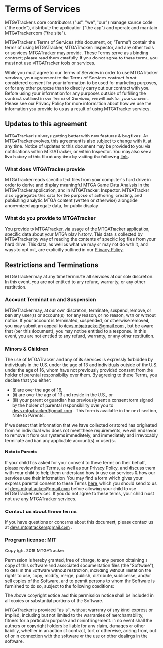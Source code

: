 # Terms of Services

MTGATracker's core contributors ("us", "we", "our") manage source code ("the code"), distribute the
application ("the app") and operate and maintain MTGATracker.com ("the site").

MTGATracker's Terms of Services (this document, or, "Terms") contain the terms of using MTGATracker,
MTGATracker: Inspector, and any other tools or services MTGATracker may
provide. These Terms serve as a binding contract; please read
them carefully. If you do not agree to these terms, you must not  use MTGATracker tools or services.

While you must agree to our Terms of Services in order to use MTGATracker services,
your agreement to the Terms of Services contract _is not_ considered consent for your
information to be used for marketing purposes, or for any other
purpose than to directly carry out our contract with you.
Before using your information for any purposes outside of fulfilling the contract outlined in our Terms of Services,
we will ask for your consent. Please see our Privacy Policy for more information about how we use the information you
provide to us as a result of using MTGATracker services.

## Updates to this agreement

MTGATracker is always getting better with new features & bug fixes. As MTGATracker evolves, this agreement is
also subject to change with it, at any time. Notice of updates to this document may be provided to you via
notifications within MTGATracker, or within Inspector. You may also see a live history of this file at any time by
visiting the following [link](https://github.com/mtgatracker/mtgatracker/commits/master/legal/tos.md).

### What does MTGATracker provide

MTGATracker reads specific text files from your computer's hard drive in order to
derive and display meaningful MTGA Game Data Analysis in the MTGATracker application, and in MTGATracker: Inspector.
MTGATracker also aggregates this data for the purpose of authoring, creating, and publishing
analytic MTGA content (written or otherwise) alongside anonymized aggregate data, for public display.

### What do you provide to MTGATracker

You provide to MTGATracker, via usage of the MTGATracker application, specific data about your MTGA play history.
This data is collected by MTGATracker by way of reading the contents of specific log files from your hard drive.
This data, as well as what we may or may not do with it, and ways to opt out, are explicitly outlined in our
[Privacy Policy](https://github.com/mtgatracker/mtgatracker/blob/master/privacy.md).

## Restrictions and Terminations

MTGATracker may at any time terminate all services at our sole discretion. In this event, you are not
entitled to any refund, warranty, or any other restitution.

### Account Termination and Suspension

MTGATracker may, at our own discretion, terminate, suspend, remove, or ban any user(s)
or account(s), for any reason, or no reason, with or without notice. If your account is
terminated, suspended, or otherwise removed, you may submit an appeal to devs.mtgatracker@gmail.com ,
but be aware that (per this document), you may not be entitled to a response. In this event, you are not
entitled to any refund, warranty, or any other restitution.

### Minors & Children

The use of MTGATracker and any of its services is expressly forbidden by individuals in the
U.S. under the age of 13 and individuals outside of the U.S. under the age of 16, whom have
not previously provided consent from the holder of parental responsibility over them. By agreeing
to these Terms, you declare that you either:

- (i) are over the age of 16, 
- (ii) are over the age of 13 and reside in the U.S., or 
- (iii) your parent or guardian has previously sent a consent form signed by the holder of parental
responsibility over you to devs.mtgatracker@gmail.com . This form is available in the
next section, Note to Parents.

If we detect that information that we have collected or stored has originated from an
individual who does not meet these requirements, we will endeavor to remove it from
our systems immediately, and immediately and irrevocably terminate and ban any applicable
account(s) or user(s).

#### Note to Parents

If your child has asked for your consent to these terms on their behalf, please
review these Terms, as well as our Privacy Policy, and discuss them with your
child to help them understand how to use our services & how our services use their
information. You may find a form which gives your express parental consent to these
Terms [here](https://mtgatracker.com/legal/MTGATracker_Parental_Consent_Form.pdf),
which you should send to us at devs.mtgatracker@gmail.com
before allowing your child to use MTGATracker services. If you do not agree to
these terms, your child must not use any MTGATracker services.

### Contact us about these terms

If you have questions or concerns about this document, please contact us at devs.mtgatracker@gmail.com .

### Program license: MIT

Copyright 2018 MTGATracker

Permission is hereby granted, free of charge, to any person obtaining a copy of this software and associated
documentation files (the "Software"), to deal in the Software without restriction, including without
limitation the rights to use, copy, modify, merge, publish, distribute, sublicense, and/or sell copies of the
Software, and to permit persons to whom the Software is furnished to do so, subject to the following conditions:

The above copyright notice and this permission notice shall be included in all copies or substantial portions of the Software.

MTGATracker is provided "as is", without warranty of any kind, express or implied, including but not limited to
the warranties of merchantability, fitness for a particular purpose and noninfringement. in no event shall the
authors or copyright holders be liable for any claim, damages or other liability, whether in an action of contract,
tort or otherwise, arising from, out of or in connection with the software or the use or other dealings in the software.